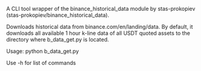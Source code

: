 A CLI tool wrapper of the binance_historical_data module by stas-prokopiev (stas-prokopiev/binance_historical_data).

Downloads historical data from binance.com/en/landing/data.  By default, it downloads all available 1 hour k-line data of all USDT quoted assets to the directory where b_data_get.py is located.

Usage: python b_data_get.py 

Use -h for list of commands

